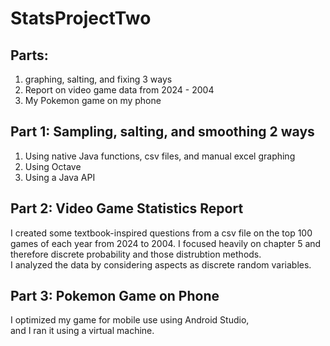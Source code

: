 # StatsProjectTwo

## Parts:
1. graphing, salting, and fixing 3 ways
2. Report on video game data from 2024 - 2004
3. My Pokemon game on my phone

## Part 1: Sampling, salting, and smoothing 2 ways
1. Using native Java functions, csv files, and manual excel graphing
2. Using Octave
3. Using a Java API

## Part 2: Video Game Statistics Report
I created some textbook-inspired questions from a csv file on the 
top 100 games of each year from 2024 to 2004. I focused heavily on 
chapter 5 and therefore discrete probability and those distrubtion methods. \
I analyzed the data by considering aspects as discrete random variables.

## Part 3: Pokemon Game on Phone
I optimized my game for mobile use using Android Studio, \
and I ran it using a virtual machine.
